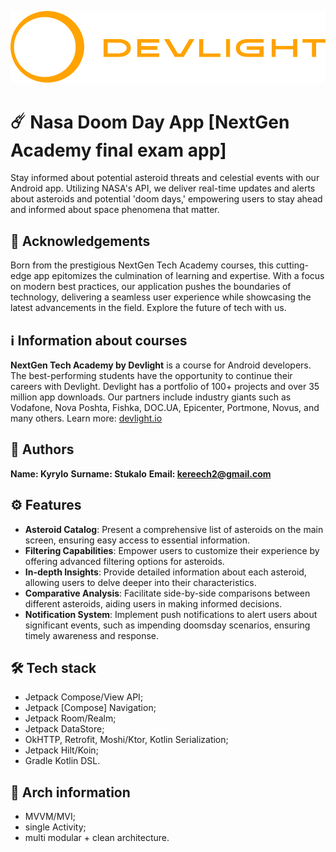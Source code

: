 ![Devlight](./img/devlight_logo_orange.png)
# ☄️ Nasa Doom Day App [NextGen Academy final exam app]
Stay informed about potential asteroid threats and celestial events with our Android
app. Utilizing NASA's API, we deliver real-time updates and alerts about asteroids
and potential 'doom days,' empowering users to stay ahead and informed about space
phenomena that matter.
## 📖 Acknowledgements
Born from the prestigious NextGen Tech Academy courses, this cutting-edge app
epitomizes the culmination of learning and expertise. With a focus on modern best
practices, our application pushes the boundaries of technology, delivering a seamless
user experience while showcasing the latest advancements in the field. Explore the
future of tech with us.
## ℹ️ Information about courses
**NextGen Tech Academy by Devlight** is a course for Android developers. The
best-performing students have the opportunity to continue their careers with
Devlight.
Devlight has a portfolio of 100+ projects and over 35 million app downloads. Our
partners include industry giants such as Vodafone, Nova Poshta, Fishka, DOC.UA,
Epicenter, Portmone, Novus, and many others.
Learn more: [devlight.io](https://devlight.io/)
## 👤 Authors
**Name: Kyrylo**
**Surname: Stukalo**
**Email: kereech2@gmail.com**
## ⚙️ Features
- __Asteroid Catalog__: Present a comprehensive list of asteroids on the main screen,
ensuring easy access to essential information.
- __Filtering Capabilities__: Empower users to customize their experience by offering
advanced filtering options for asteroids.
- __In-depth Insights__: Provide detailed information about each asteroid, allowing
users to delve deeper into their characteristics.
- __Comparative Analysis__: Facilitate side-by-side comparisons between different
asteroids, aiding users in making informed decisions.
- __Notification System__: Implement push notifications to alert users about
significant events, such as impending doomsday scenarios, ensuring timely awareness
and response.
## 🛠 Tech stack
- Jetpack Compose/View API;
- Jetpack [Compose] Navigation;
- Jetpack Room/Realm;
- Jetpack DataStore;
- OkHTTP, Retrofit, Moshi/Ktor, Kotlin Serialization;
- Jetpack Hilt/Koin;
- Gradle Kotlin DSL.
## 🔩 Arch information
- MVVM/MVI;
- single Activity;
- multi modular + clean architecture.
